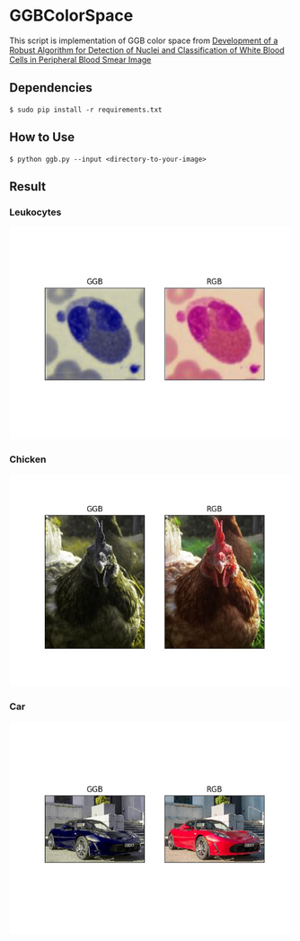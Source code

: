 # GGBColorSpace
This script is implementation of GGB color space from [Development of a Robust Algorithm for Detection of Nuclei and Classification of White Blood Cells in Peripheral Blood Smear Image](https://link.springer.com/content/pdf/10.1007%2Fs10916-018-0962-1.pdf)

## Dependencies
~~~
$ sudo pip install -r requirements.txt
~~~

## How to Use
~~~
$ python ggb.py --input <directory-to-your-image>
~~~

## Result

### Leukocytes
![alt text](img/GGB_RGB_LEUKOCYTES.jpg)

### Chicken
![alt text](img/GGB_RGB_CHICKEN.jpg)

### Car
![alt text](img/GGB_RGB_TESLA.jpg)
